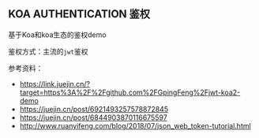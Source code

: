 ## KOA AUTHENTICATION 鉴权

基于Koa和koa生态的鉴权demo 

鉴权方式：主流的`jwt`鉴权

参考资料：

* https://link.juejin.cn/?target=https%3A%2F%2Fgithub.com%2FGpingFeng%2Fjwt-koa2-demo
* https://juejin.cn/post/6921493257578872845
* https://juejin.cn/post/6844903870116675597
* http://www.ruanyifeng.com/blog/2018/07/json_web_token-tutorial.html

